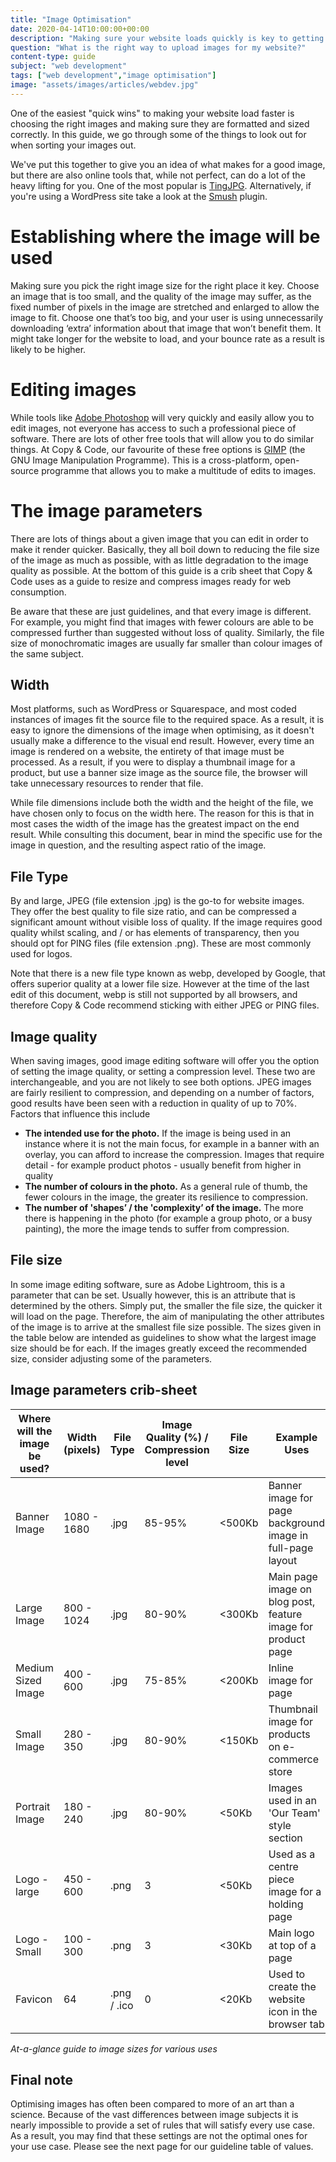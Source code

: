 ```yaml
---
title: "Image Optimisation"
date: 2020-04-14T10:00:00+00:00
description: "Making sure your website loads quickly is key to getting and keeping visitors. A big part of that is how your images load. Here I look at how to speed that up."
question: "What is the right way to upload images for my website?"
content-type: guide
subject: "web development"
tags: ["web development","image optimisation"]
image: "assets/images/articles/webdev.jpg"
---
```


One of the easiest "quick wins" to making your website load faster is choosing the right images and making sure they are formatted and sized correctly. In this guide, we go through some of the things to look out for when sorting your images out.

We've put this together to give you an idea of what makes for a good image, but there are also online tools that, while not perfect, can do a lot of the heavy lifting for you. One of the most popular is [TingJPG](https://tinyjpg.com/). Alternatively, if you're using a WordPress site take a look at the [Smush](https://wordpress.org/plugins/wp-smushit/) plugin.

# Establishing where the image will be used
Making sure you pick the right image size for the right place it key. Choose an image that is too small, and the quality of the image may suffer, as the fixed number of pixels in the image are stretched and enlarged to allow the image to fit. Choose one that’s too big, and your user is using unnecessarily downloading ‘extra’ information about that image that won’t benefit them. It might take longer for the website to load, and your bounce rate as a result is likely to be higher.

# Editing images
While tools like [Adobe Photoshop](https://www.adobe.com/uk/products/photoshop.html) will very quickly and easily allow you to edit images, not everyone has access to such a professional piece of software. There are lots of other free tools that will allow you to do similar things. At Copy & Code, our favourite of these free options is [GIMP](https://www.gimp.org/) (the GNU Image Manipulation Programme). This is a cross-platform, open-source programme that allows you to make a multitude of edits to images.

# The image parameters
There are lots of things about a given image that you can edit in order to make it render quicker. Basically, they all boil down to reducing the file size of the image as much as possible, with as little degradation to the image quality as possible. At the bottom of this guide is a crib sheet that Copy & Code uses as a guide to resize and compress images ready for web consumption.

Be aware that these are just guidelines, and that every image is different. For example, you might find that images with fewer colours are able to be compressed further than suggested without loss of quality. Similarly, the file size of monochromatic images are usually far smaller than colour images of the same subject.

## Width
Most platforms, such as WordPress or Squarespace, and most coded instances of images fit the source file to the required space. As a result, it is easy to ignore the dimensions of the image when optimising, as it doesn't usually make a difference to the visual end result. However, every time an image is rendered on a website, the entirety of that image must be processed. As a result, if you were to display a thumbnail image for a product, but use a banner size image as the source file, the browser will take unnecessary resources to render that file.

While file dimensions include both the width and the height of the file, we have chosen only to focus on the width here. The reason for this is that in most cases the width of the image has the greatest impact on the end result. While consulting this document, bear in mind the specific use for the image in question, and the resulting aspect ratio of the image.

## File Type
By and large, JPEG (file extension .jpg) is the go-to for website images. They offer the best quality to file size ratio, and can be compressed a significant amount without visible loss of quality. If the image requires good quality whilst scaling, and / or has elements of transparency, then you should opt for PING files (file extension .png). These are most commonly used for logos.

Note that there is a new file type known as webp, developed by Google, that offers superior quality at a lower file size. However at the time of the last edit of this document, webp is still not supported by all browsers, and therefore Copy & Code recommend sticking with either JPEG or PING files.

## Image quality
When saving images, good image editing software will offer you the option of setting the image quality, or setting a compression level. These two are interchangeable, and you are not likely to see both options. JPEG images are fairly resilient to compression, and depending on a number of factors, good results have been seen with a reduction in quality of up to 70%. Factors that influence this include

* **The intended use for the photo.** If the image is being used in an instance where it is not the main focus, for example in a banner with an overlay, you can afford to increase the compression. Images that require detail - for example product photos - usually benefit from higher in quality
* **The number of colours in the photo.** As a general rule of thumb, the fewer colours in the image, the greater its resilience to compression.
* **The number of 'shapes’ / the 'complexity’ of the image.** The more there is happening in the photo (for example a group photo, or a busy painting), the more the image tends to suffer from compression.

## File size
In some image editing software, sure as Adobe Lightroom, this is a parameter that can be set. Usually however, this is an attribute that is determined by the others. Simply put, the smaller the file size, the quicker it will load on the page. Therefore, the aim of manipulating the other attributes of the image is to arrive at the smallest file size possible. The sizes given in the table below are intended as guidelines to show what the largest image size should be for each. If the images greatly exceed the recommended size, consider adjusting some of the parameters.

## Image parameters crib-sheet

| Where will the image be used? | Width (pixels) | File Type   | Image Quality (%) / Compression level | File Size | Example Uses   |
|------|-----|----|----|------|-------------|
| Banner Image | 1080 - 1680 | .jpg | 85-95% | <500Kb | Banner image for page background image in full-page layout |
| Large Image | 800 - 1024 | .jpg | 80-90% | <300Kb | Main page image on blog post, feature image for product page |
| Medium Sized Image | 400 - 600 | .jpg | 75-85% | <200Kb | Inline image for page |
| Small Image | 280 - 350 | .jpg | 80-90% | <150Kb | Thumbnail image for products on e-commerce store |
| Portrait Image | 180 - 240 | .jpg | 80-90% | <50Kb | Images used in an 'Our Team' style section |
| Logo - large | 450 - 600 | .png | 3 | <50Kb | Used as a centre piece image for a holding page |
| Logo - Small | 100 - 300 | .png | 3 | <30Kb | Main logo at top of a page |
| Favicon | 64 | .png / .ico | 0 | <20Kb | Used to create the website icon in the browser tab |

*At-a-glance guide to image sizes for various uses*

## Final note
Optimising images has often been compared to more of an art than a science. Because of the vast differences between image subjects it is nearly impossible to provide a set of rules that will satisfy every use case. As a result, you may find that these settings are not the optimal ones for your use case. Please see the next page for our guideline table of values.